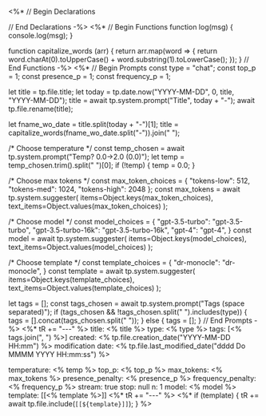<%*
// Begin Declarations

// End Declarations
-%>
<%*
// Begin Functions
function log(msg) {
    console.log(msg);
}

function capitalize_words (arr) {
    return arr.map(word => {
        return word.charAt(0).toUpperCase() + word.substring(1).toLowerCase();
    });
}
// End Functions
-%>
<%*
// Begin Prompts
const type = "chat";
const top_p = 1;
const presence_p = 1;
const frequency_p = 1;

let title = tp.file.title;
let today = tp.date.now("YYYY-MM-DD", 0, title, "YYYY-MM-DD");
title = await tp.system.prompt("Title", today + "-");
await tp.file.rename(title);

let fname_wo_date = title.split(today + "-")[1];
title = capitalize_words(fname_wo_date.split("-")).join(" ");

/*
Choose temperature
*/
const temp_chosen = await tp.system.prompt("Temp? 0.0->2.0 (0.0)");
let temp = temp_chosen.trim().split(" ")[0];
if (!temp) {
    temp = 0.0;
}

/*
Choose max tokens
*/
const max_token_choices = {
    "tokens-low": 512,
    "tokens-med": 1024,
    "tokens-high": 2048
};
const max_tokens = await tp.system.suggester(
    items=Object.keys(max_token_choices),
    text_items=Object.values(max_token_choices)
);

/*
Choose model
*/
const model_choices = {
    "gpt-3.5-turbo": "gpt-3.5-turbo",
    "gpt-3.5-turbo-16k": "gpt-3.5-turbo-16k",
    "gpt-4": "gpt-4",
}
const model = await tp.system.suggester(
    items=Object.keys(model_choices),
    text_items=Object.values(model_choices)
);

/*
Choose template
*/
const template_choices = {
    "dr-monocle": "dr-monocle",
}
const template = await tp.system.suggester(
    items=Object.keys(template_choices),
    text_items=Object.values(template_choices)
);

let tags = [];
const tags_chosen = await tp.system.prompt("Tags (space separated)");
if (tags_chosen && !tags_chosen.split(" ").includes(type)) {
    tags = [].concat(tags_chosen.split(" "));
} else {
    tags = [];
}
// End Prompts
-%>
<%* tR += "---" %>
title: <% title %>
type: <% type %>
tags: [<% tags.join(", ") %>]
created: <% tp.file.creation_date("YYYY-MM-DD HH:mm") %>
modification date: <% tp.file.last_modified_date("dddd Do MMMM YYYY HH:mm:ss") %>

temperature: <% temp %>
top_p: <% top_p %>
max_tokens: <% max_tokens %>
presence_penalty: <% presence_p %>
frequency_penalty: <% frequency_p %>
stream: true
stop: null
n: 1
model: <% model %>
template: [[<% template %>]]
<%* tR += "---" %>
<%*
if (template) {
    tR += await tp.file.include(`[[${template}]]`);
}
%>


